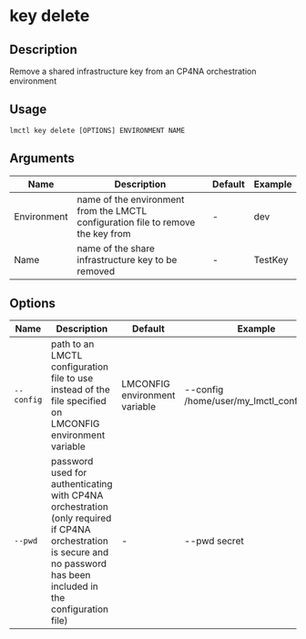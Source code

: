 # key delete

## Description

Remove a shared infrastructure key from an CP4NA orchestration environment

## Usage

```
lmctl key delete [OPTIONS] ENVIRONMENT NAME
```

## Arguments

| Name        | Description                                                                           | Default | Example      |
| ----------- | ------------------------------------------------------------------------------------- | ------- | ------------ |
| Environment | name of the environment from the LMCTL configuration file to remove the key from      | -       | dev          |
| Name        | name of the share infrastructure key to be removed                                    | -       | TestKey      |

## Options

| Name       | Description                                                                                                                          | Default                       | Example                                  |
| ---------- | ------------------------------------------------------------------------------------------------------------------------------------ | ----------------------------- | ---------------------------------------- |
| `--config` | path to an LMCTL configuration file to use instead of the file specified on LMCONFIG environment variable                            | LMCONFIG environment variable | --config /home/user/my_lmctl_config.yaml |
| `--pwd`    | password used for authenticating with CP4NA orchestration (only required if CP4NA orchestration is secure and no password has been included in the configuration file) | -                             | --pwd secret                             |
